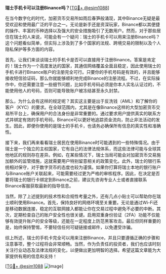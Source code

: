 **瑞士手机卡可以注册Binance吗？**[[TG💪+ @esim1088](https://t.me/s/esim1088)]

在当今数字化的时代，加密货币交易所如雨后春笋般涌现，其中Binance无疑是最受欢迎和使用最广泛的平台之一。无论是新手还是资深玩家，Binance都以其便捷的操作、丰富的币种选择以及强大的安全措施吸引了无数用户。然而，对于那些居住在瑞士的人来说，可能会有一个疑问：瑞士的手机卡可以用来注册Binance吗？这个问题看似简单，但实际上涉及到了多个国家的法规、跨境交易的限制以及个人隐私保护等多方面的内容。

首先，让我们来谈谈瑞士的手机卡是否可以直接用于注册Binance。答案是肯定的！瑞士作为一个高度发达的国家，其通信网络覆盖全面且稳定，因此使用瑞士的手机卡进行Binance账户的注册完全可行。只要你的手机号码是有效的，并且能够接收短信验证码，那么你就能够顺利地完成Binance的注册流程。不过，在实际操作中，你还需要注意一些细节问题，比如手机号码必须是你本人实名认证过的，不能使用他人的号码，否则可能导致账户被冻结甚至永久封禁。

那么，为什么会有这样的规定呢？其实这主要是出于反洗钱（AML）和了解你的客户（KYC）的要求。在全球范围内，尤其是在像Binance这样的大型加密货币交易所平台上，确保用户的合法身份是非常重要的。通过要求用户提供真实的联系方式并绑定有效的手机号码，Binance可以更好地追踪资金流向，防止非法活动的发生。因此，即便你使用的是瑞士的手机卡，也请务必确保所有信息的真实性和准确性。

接下来，我们再来看看瑞士居民在使用Binance时可能遇到的一些特殊情况。由于瑞士是一个独立的主权国家，它有自己的法律法规体系，而这些法律可能与全球其他地区的规则存在差异。例如，在某些情况下，瑞士当局可能会对加密货币交易施加额外的监管措施，这就需要用户特别留意相关的政策变化。此外，瑞士的银行系统相对保守，对于数字货币的态度也较为谨慎。如果你打算将瑞士本地的银行账户与Binance账户关联起来，可能需要经过更为严格的审核程序。因此，在决定是否要将瑞士的银行卡绑定到Binance之前，建议先咨询专业人士或者直接联系Binance客服获取最新的指导信息。

当然，除了上述提到的技术性和合规性考量之外，还有几点小贴士可以帮助你在瑞士顺利使用Binance。首先，保持良好的网络环境至关重要。无论是通过Wi-Fi还是移动数据连接，稳定的互联网接入都能让你在交易过程中避免不必要的中断。其次，定期检查自己的账户安全性也很关键。启用双重身份验证（2FA）功能不仅能够有效提升账户的安全等级，还能在一定程度上防范黑客攻击。最后但同样重要的是，始终保持警惕，不要轻信任何可疑链接或邮件，以免遭受诈骗。

综上所述，瑞士的手机卡完全可以用来注册Binance，并且只要遵循正确的步骤和注意事项，整个过程将会非常顺畅。当然，作为负责任的投资者，我们也应该时刻关注行业动态及法律法规的变化，以便做出更加明智的选择。希望这篇文章能为大家提供有用的信息和支持！

[[TG💪+ @esim1088](https://t.me/s/esim1088) ![Image](https://i.postimg.cc/4NQfJmqS/Snipaste-2025-05-13-00-14-12.png)]
